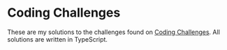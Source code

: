 # Coding Challenges

These are my solutions to the challenges found on [Coding Challenges](https://codingchallenges.fyi/). All solutions are written in TypeScript.
